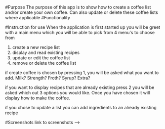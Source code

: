 #Purpose
The purpose of this app is to show how to create a coffee list and/or create your own coffee. Can also update or delete these coffee lists where applicable
#Functionality

#Instruction for use
When the application is first started up you will be greet with a main menu which you will be able to pick from 4 menu's to choose from
1. create a new recipe list
2. display and read existing recipes
3. update or edit the coffee list
4. remove or delete the coffee list

if create coffee is chosen by pressing 1, you will be asked what you want to add. Milk? Strength? Froth? Syrup? Extra? 

if you want to display recipes that are already existing press 2 you will be asked which out 3 options you would like. Once you have chosen it will display how to make the coffee.

if you chose to update a list you can add ingredients to an already existing recipe


#Screenshots
link to screenshots --> 
